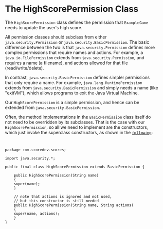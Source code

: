 
# The HighScorePermission Class

The `HighScorePermission` class defines the permission that `ExampleGame` needs to update the user's high score.

All permission classes should subclass from either `java.security.Permission` or `java.security.BasicPermission`. The basic difference between the two is that `java.security.Permission` defines more complex permissions that require names and actions. For example, a `java.io.FilePermission` extends from `java.security.Permission`, and requires a name (a filename), and actions allowed for that file (read/write/delete).

In contrast, `java.security.BasicPermission` defines simpler permissions that only require a name. For example, `java.lang.RuntimePermission` extends from `java.security.BasicPermission` and simply needs a name (like "exitVM"), which allows programs to exit the Java Virtual Machine.

Our `HighScorePermission` is a simple permission, and hence can be extended from `java.security.BasicPermission`.

Often, the method implementations in the `BasicPermission` class itself do not need to be overridden by its subclasses. That is the case with our `HighScorePermission`, so all we need to implement are the constructors, which just invoke the superclass constructors, as shown in the 
[`following`](examples/com/scoredev/scores/HighScorePermission.java):

```


package com.scoredev.scores;

import java.security.*;

public final class HighScorePermission extends BasicPermission {

    public HighScorePermission(String name)
    {
	super(name);
    }

    // note that actions is ignored and not used,
    // but this constructor is still needed
    public HighScorePermission(String name, String actions) 
    {
	super(name, actions);
    }
}

```
